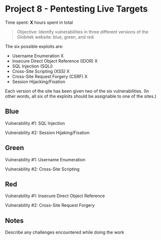 # Project 8 - Pentesting Live Targets

Time spent: **X** hours spent in total

> Objective: Identify vulnerabilities in three different versions of the Globitek website: blue, green, and red.

The six possible exploits are:
* Username Enumeration X
* Insecure Direct Object Reference (IDOR) X
* SQL Injection (SQLi)
* Cross-Site Scripting (XSS) X
* Cross-Site Request Forgery (CSRF) X
* Session Hijacking/Fixation

Each version of the site has been given two of the six vulnerabilities. (In other words, all six of the exploits should be assignable to one of the sites.)

## Blue

Vulnerability #1: SQL Injection

Vulnerability #2: Session Hijaking/Fixation


## Green

Vulnerability #1: Username Enumeration

Vulnerability #2: Cross-Site Scripting


## Red

Vulnerability #1: Insecure Direct Object Reference

Vulnerability #2: Cross-Site Request Forgery


## Notes

Describe any challenges encountered while doing the work
